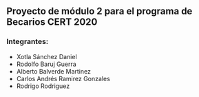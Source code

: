 ## Proyecto de módulo 2 para el programa de Becarios CERT 2020

### Integrantes:
* Xotla Sánchez Daniel
* Rodolfo Baruj Guerra
* Alberto Balverde Martinez
* Carlos Andrés Ramirez Gonzales
* Rodrigo Rodriguez
